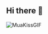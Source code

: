 ## Hi there 👋

![MuaKissGIF](https://github.com/user-attachments/assets/9784bc0a-0961-4827-83c1-abc658f96993)
